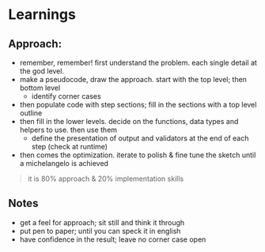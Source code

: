 
# Learnings

## Approach:

* remember, remember! first understand the problem. each single detail at the god level.
* make a pseudocode, draw the approach. start with the top level; then bottom level
  * identify corner cases
* then populate code with step sections; fill in the sections with a top level outline
* then fill in the lower levels. decide on the functions, data types and helpers to use. then use them
    * define the presentation of output and validators at the end of each step (check at runtime)
* then comes the optimization. iterate to polish & fine tune the sketch until a michelangelo is achieved

> it is 80% approach & 20% implementation skills <br>

## Notes

* get a feel for approach; sit still and think it through
* put pen to paper; until you can speck it in english
* have confidence in the result; leave no corner case open

